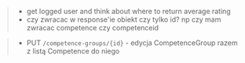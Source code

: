 ﻿> - get logged user and think about where to return average rating
>- czy zwracac w response'ie obiekt czy tylko id? np czy mam zwracac competence czy competenceid




> - PUT `/competence-groups/{id}` - edycja CompetenceGroup razem z listą Competence do niego 